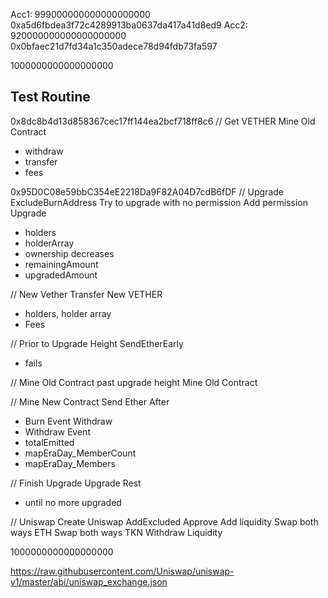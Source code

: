 Acc1: 999000000000000000000
0xa5d6fbdea3f72c4289913ba0637da417a41d8ed9
Acc2: 920000000000000000000
0x0bfaec21d7fd34a1c350adece78d94fdb73fa597

1000000000000000000
## Test Routine
0x8dc8b4d13d858367cec17ff144ea2bcf718ff8c6
// Get VETHER
Mine Old Contract
- withdraw
- transfer
- fees

0x95D0C08e59bbC354eE2218Da9F82A04D7cdB6fDF
// Upgrade
ExcludeBurnAddress
Try to upgrade with no permission
Add permission
Upgrade
- holders
- holderArray
- ownership decreases
- remainingAmount
- upgradedAmount

// New Vether
Transfer New VETHER
- holders, holder array
- Fees

// Prior to Upgrade Height
SendEtherEarly
- fails

// Mine Old Contract past upgrade height
Mine Old Contract

// Mine New Contract
Send Ether After
- Burn Event
Withdraw
- Withdraw Event
- totalEmitted
- mapEraDay_MemberCount
- mapEraDay_Members

// Finish Upgrade
Upgrade Rest
- until no more upgraded

// Uniswap
Create Uniswap
AddExcluded
Approve
Add liquidity
Swap both ways ETH
Swap both ways TKN
Withdraw Liquidity


1000000000000000000

https://raw.githubusercontent.com/Uniswap/uniswap-v1/master/abi/uniswap_exchange.json


